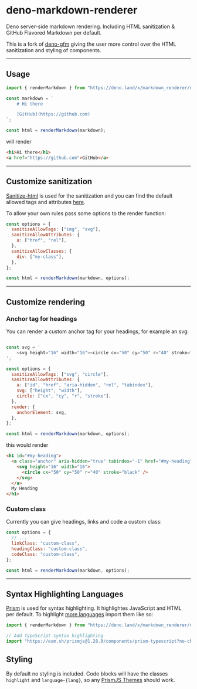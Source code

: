 # deno-markdown-renderer

Deno server-side markdown rendering. Including HTML sanitization & GitHub Flavored Markdown per default.

This is a fork of [deno-gfm](https://github.com/lucacasonato/deno-gfm) giving the user more control over the HTML sanitization and styling of components.

---

## Usage

```js
import { renderMarkdown } from "https://deno.land/x/markdown_renderer/mod.ts";

const markdown = `
    # Hi there

    [GitHub](https://github.com)
`;

const html = renderMarkdown(markdown);
```

will render

```html
<h1>Hi there</h1>
<a href="https://github.com">GitHub</a>
```

---

## Customize sanitization

[Sanitize-html](https://github.com/apostrophecms/sanitize-html) is used for the sanitization and you can find the default allowed tags and attributes [here](https://github.com/apostrophecms/sanitize-html#default-options).

To allow your own rules pass some options to the render function:

```js
const options = {
  sanitizeAllowTags: ["img", "svg"],
  sanitizeAllowAttributes: {
    a: ["href", "rel"],
  },
  sanitizeAllowClasses: {
    div: ["my-class"],
  },
};

const html = renderMarkdown(markdown, options);
```

---

## Customize rendering

### Anchor tag for headings

You can render a custom anchor tag for your headings, for example an svg:

```js

const svg = '
    <svg height="16" width="16"><circle cx="50" cy="50" r="40" stroke="black"/></svg>
';

const options = {
  sanitizeAllowTags: ["svg", "circle"],
  sanitizeAllowAttributes: {
    a: ["id", "href", "aria-hidden", "rel", "tabindex"],
    svg: ["height", "width"],
    circle: ["cx", "cy", "r", "stroke"],
  },
  render: {
    anchorElement: svg,
  },
};

const html = renderMarkdown(markdown, options);
```

this would render

```html
<h1 id="#my-heading">
  <a class="anchor" aria-hidden="true" tabindex="-1" href="#my-heading">
    <svg height="16" width="16">
      <circle cx="50" cy="50" r="40" stroke="black" />
    </svg>
  </a>
  My Heading
</h1>
```

### Custom class

Currently you can give headings, links and code a custom class:

```js
const options = {
  // ...
  linkClass: "custom-class",
  headingClass: "custom-class",
  codeClass: "custom-class",
};

const html = renderMarkdown(markdown, options);
```

---

## Syntax Highlighting Languages

[Prism](https://github.com/PrismJS/prism) is used for syntax highlighting. It highlightes JavaScript and HTML per default. To highlight [more languages](https://unpkg.com/browse/prismjs@1.28.0/components/) import them like so:

```js
import { renderMarkdown } from "https://deno.land/x/markdown_renderer/mod.ts";

// Add TypeScript syntax highlighting
import "https://esm.sh/prismjs@1.28.0/components/prism-typescript?no-check";
```

## Styling

By default no styling is included.
Code blocks will have the classes `highlight` and `language-{lang}`, so any [PrismJS Themes](https://github.com/PrismJS/prism-themes) should work.